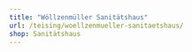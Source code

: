 ```yaml
---
title: "Wöllzenmüller Sanitätshaus"
url: /teising/woellzenmueller-sanitaetshaus/
shop: Sanitätshaus
---
```

